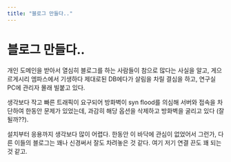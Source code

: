 ```yaml
---
title: "블로그 만들다.."
---
```

# 블로그 만들다..

개인 도메인을 받아서 열심히 블로그를 하는 사람들이
참으로 많다는 사실을 알고, 게으르게시리 엠파스에서 기생하다
제대로된 DB에다가 살림을 차릴 결심을 하고, 연구실 PC에
관리자 몰래 빌붙고 있다.

생각보다 작고 빠른 트래픽이 요구되어 방화벽이 syn flood를 의심해 서버와 접속을 차단하여 한동안 문제가 있었는데, 과감히 해당 옵션을 삭제하고 방화벽을 굴리고 있다 (잘 될까??).

설치부터 응용까지 생각보다 많이 어렵다.
한동안 이 바닥에 관심이 없었어서 그런가, 다른 이들의 블로그는
꽤나 신경써서 잘도 차려놓은 것 같다. 
여기 저기 연결 끈도 꽤 되는 것 같고.

